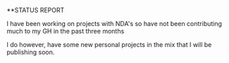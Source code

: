 **STATUS REPORT

I have been working on projects with NDA's so have not been contributing much to my GH in the past three months 
  
I do however, have some new personal projects in the mix that I will be publishing soon.
